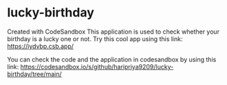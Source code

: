 # lucky-birthday
Created with CodeSandbox
This application is used to check whether your birthday is a lucky one or not. Try this cool app using this link: 
https://iydvbp.csb.app/

You can check the code and the application in codesandbox by using this link: https://codesandbox.io/s/github/haripriya9209/lucky-birthday/tree/main/
